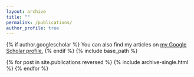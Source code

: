 ```yaml
---
layout: archive
title: ""
permalink: /publications/
author_profile: true
---
```

{% if author.googlescholar %}
  You can also find my articles on <u><a href="{{author.googlescholar}}">my Google Scholar profile</a>.</u>
{% endif %}
{% include base_path %}

{% for post in site.publications reversed %}
  {% include archive-single.html %}
{% endfor %}

